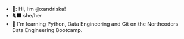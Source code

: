 - 🌺: Hi, I’m @xandriska!
- 🐈‍⬛ she/her
- 📖 I'm learning Python, Data Engineering and Git on the Northcoders Data Engineering Bootcamp.
